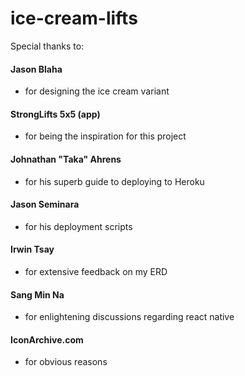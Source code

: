 # ice-cream-lifts

Special thanks to:

#### Jason Blaha  
- for designing the ice cream variant

#### StrongLifts 5x5 (app)
- for being the inspiration for this project

#### Johnathan "Taka" Ahrens
- for his superb guide to deploying to Heroku

#### Jason Seminara
- for his deployment scripts

#### Irwin Tsay
- for extensive feedback on my ERD

#### Sang Min Na
- for enlightening discussions regarding react native

#### IconArchive.com
- for obvious reasons

